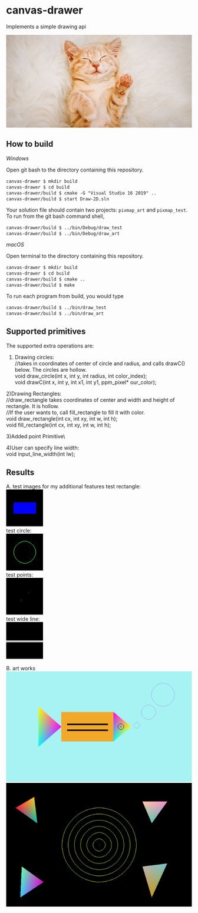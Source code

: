 # canvas-drawer

Implements a simple drawing api

![](https://github.com/JiangxueHan529/canvas-drawer/blob/main/images/cute-cat-photo.jpg)

## How to build

*Windows*

Open git bash to the directory containing this repository.

```
canvas-drawer $ mkdir build
canvas-drawer $ cd build
canvas-drawer/build $ cmake -G "Visual Studio 16 2019" ..
canvas-drawer/build $ start Draw-2D.sln
```

Your solution file should contain two projects: `pixmap_art` and `pixmap_test`.
To run from the git bash command shell, 

```
canvas-drawer/build $ ../bin/Debug/draw_test
canvas-drawer/build $ ../bin/Debug/draw_art
```

*macOS*

Open terminal to the directory containing this repository.

```
canvas-drawer $ mkdir build
canvas-drawer $ cd build
canvas-drawer/build $ cmake ..
canvas-drawer/build $ make
```

To run each program from build, you would type

```
canvas-drawer/build $ ../bin/draw_test
canvas-drawer/build $ ../bin/draw_art
```

## Supported primitives

The supported extra operations are:
 1) Drawing circles: \
    //takes in coordinates of center of circle and radius, and calls drawC() below. The circles are hollow.\
    void draw_circle(int x, int y, int radius, int color_index);\
    void drawC(int x, int y, int x1, int y1, ppm_pixel* our_color);
    
 2)Drawing Rectangles:\
     //draw_rectangle takes coordinates of center and width and height of rectangle. It is hollow.\
     //If the user wants to, call fill_rectangle to fill it with color.\
     void draw_rectangle(int cx, int xy, int w, int h);\
     void fill_rectangle(int cx, int xy, int w, int h);
     
 3)Added point Primitive\
 
 4)User can specify line width:\
    void input_line_width(int lw);
      

## Results

A. test images for my additional features 
test rectangle:\
![](https://github.com/JiangxueHan529/canvas-drawer/blob/main/images/test_rectangle.png)\
test circle:\
![](https://github.com/JiangxueHan529/canvas-drawer/blob/main/images/test_circle.png)\
test points:\
![](https://github.com/JiangxueHan529/canvas-drawer/blob/main/images/test_points.png)\
test wide line:\
![](https://github.com/JiangxueHan529/canvas-drawer/blob/main/images/horizontal-line-wide.png)

B. art works\
![](https://github.com/JiangxueHan529/canvas-drawer/blob/main/images/my_art.png)\
![](https://github.com/JiangxueHan529/canvas-drawer/blob/main/images/my_art2.png)

